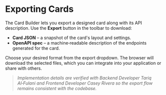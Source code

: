 # Exporting Cards

The Card Builder lets you export a designed card along with its API description. Use the **Export** button in the toolbar to download:

- **Card JSON** – a snapshot of the card's layout and settings.
- **OpenAPI spec** – a machine‑readable description of the endpoints generated for the card.

Choose your desired format from the export dropdown. The browser will download the selected files, which you can integrate into your application or share with others.

> _Implementation details are verified with Backend Developer Tariq Al‑Fulani and Frontend Developer Casey Rivera so the export flow remains consistent with the codebase._
